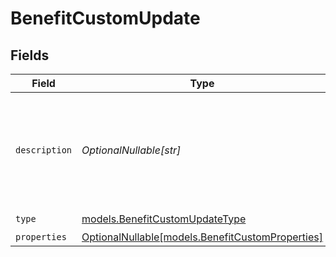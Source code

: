 # BenefitCustomUpdate


## Fields

| Field                                                                                    | Type                                                                                     | Required                                                                                 | Description                                                                              |
| ---------------------------------------------------------------------------------------- | ---------------------------------------------------------------------------------------- | ---------------------------------------------------------------------------------------- | ---------------------------------------------------------------------------------------- |
| `description`                                                                            | *OptionalNullable[str]*                                                                  | :heavy_minus_sign:                                                                       | The description of the benefit. Will be displayed on products having this benefit.       |
| `type`                                                                                   | [models.BenefitCustomUpdateType](../models/benefitcustomupdatetype.md)                   | :heavy_check_mark:                                                                       | N/A                                                                                      |
| `properties`                                                                             | [OptionalNullable[models.BenefitCustomProperties]](../models/benefitcustomproperties.md) | :heavy_minus_sign:                                                                       | N/A                                                                                      |